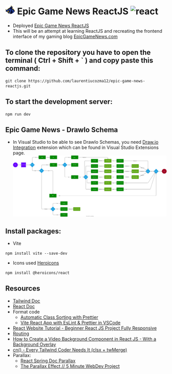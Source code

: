 # <img src="https://github.com/laurentiucozma12/epic-game-news-reactjs/blob/0666c442747e514d43b40dc9b080b2144bbda717/app/public/logo-epic-game-news-400x400.png" alt="react" width="30" height="30"/> Epic Game News ReactJS <img src="https://user-images.githubusercontent.com/25181517/183897015-94a058a6-b86e-4e42-a37f-bf92061753e5.png" alt="react" width="30" height="30"/>

- Deployed [Epic Game News ReactJS](https://laurentiucozma12.github.io/epic-game-news-reactjs/)
- This will be an attempt at learning ReactJS and recreating the frontend interface of my gaming blog [EpicGameNews.com](https://epicgamenews.com/)

## To clone the repository you have to open the terminal ( Ctrl + Shift + ` ) and copy paste this command:

```
git clone https://github.com/laurentiucozma12/epic-game-news-reactjs.git
```

## To start the development server:

```
npm run dev
```

## Epic Game News - DrawIo Schema

- In Visual Studio to be able to see DrawIo Schemas, you need [Draw.io Integration](https://marketplace.visualstudio.com/items?itemName=hediet.vscode-drawio) extension which can be found in Visual Studio Extensions page.
  <img src="https://github.com/laurentiucozma12/epic-game-news-reactjs/blob/master/drawio/epic-game-news.svg" />

## Install packages:

- Vite

```
npm install vite --save-dev
```

- Icons used [Heroicons](https://github.com/tailwindlabs/heroicons?tab=readme-ov-file#react)

```
npm install @heroicons/react
```

## Resources

- [Tailwind Doc](https://tailwindcss.com/)
- [React Doc](https://react.dev/learn)
- Format code
  - [Automatic Class Sorting with Prettier](https://tailwindcss.com/blog/automatic-class-sorting-with-prettier)
  - [Vite React App with EsLint & Prettier in VSCode](https://www.youtube.com/watch?v=SMbqi1HPprc)
- [React Website Tutorial - Beginner React JS Project Fully Responsive](https://www.youtube.com/watch?v=I2UBjN5ER4s)
- [Routing](https://www.youtube.com/watch?v=TWz4TjSssbg)
- [How to Create a Video Background Component in React JS - With a Background Overlay](https://www.youtube.com/watch?v=LSRNmhLS76o)
- [cn() - Every Tailwind Coder Needs It (clsx + twMerge)](https://www.youtube.com/watch?v=re2JFITR7TI)
- Parallax:
  - [React Spring Doc Parallax](https://www.react-spring.dev/docs/components/parallax)
  - [The Parallax Effect // 5 Minute WebDev Project](https://www.youtube.com/watch?v=UgIwjLg4ONk)
